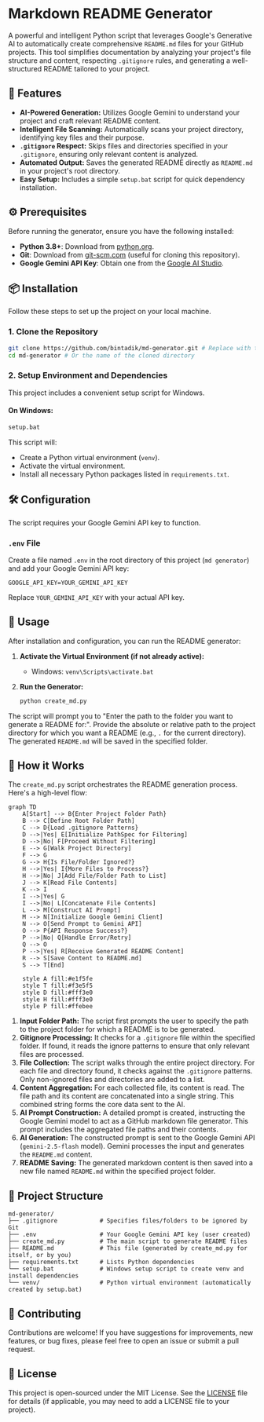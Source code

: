# Markdown README Generator

A powerful and intelligent Python script that leverages Google's Generative AI to automatically create comprehensive `README.md` files for your GitHub projects. This tool simplifies documentation by analyzing your project's file structure and content, respecting `.gitignore` rules, and generating a well-structured README tailored to your project.

## 🚀 Features

*   **AI-Powered Generation:** Utilizes Google Gemini to understand your project and craft relevant README content.
*   **Intelligent File Scanning:** Automatically scans your project directory, identifying key files and their purpose.
*   **`.gitignore` Respect:** Skips files and directories specified in your `.gitignore`, ensuring only relevant content is analyzed.
*   **Automated Output:** Saves the generated README directly as `README.md` in your project's root directory.
*   **Easy Setup:** Includes a simple `setup.bat` script for quick dependency installation.

## ⚙️ Prerequisites

Before running the generator, ensure you have the following installed:

*   **Python 3.8+**: Download from [python.org](https://www.python.org/downloads/).
*   **Git**: Download from [git-scm.com](https://git-scm.com/downloads) (useful for cloning this repository).
*   **Google Gemini API Key**: Obtain one from the [Google AI Studio](https://makersuite.google.com/app/apikey).

## 📦 Installation

Follow these steps to set up the project on your local machine.

### 1. Clone the Repository

```bash
git clone https://github.com/bintadik/md-generator.git # Replace with the actual URL if this project is hosted
cd md-generator # Or the name of the cloned directory
```

### 2. Setup Environment and Dependencies

This project includes a convenient setup script for Windows.

#### On Windows:

```bash
setup.bat
```

This script will:
*   Create a Python virtual environment (`venv`).
*   Activate the virtual environment.
*   Install all necessary Python packages listed in `requirements.txt`.

## 🛠️ Configuration

The script requires your Google Gemini API key to function.

### `.env` File

Create a file named `.env` in the root directory of this project (`md generator`) and add your Google Gemini API key:

```
GOOGLE_API_KEY=YOUR_GEMINI_API_KEY
```
Replace `YOUR_GEMINI_API_KEY` with your actual API key.

## 🚀 Usage

After installation and configuration, you can run the README generator:

1.  **Activate the Virtual Environment (if not already active):**
    *   Windows: `venv\Scripts\activate.bat`

2.  **Run the Generator:**

    ```bash
    python create_md.py
    ```

The script will prompt you to "Enter the path to the folder you want to generate a README for:". Provide the absolute or relative path to the project directory for which you want a README (e.g., `.` for the current directory). The generated `README.md` will be saved in the specified folder.

## 🌊 How it Works

The `create_md.py` script orchestrates the README generation process. Here's a high-level flow:

```mermaid
graph TD
    A[Start] --> B{Enter Project Folder Path}
    B --> C[Define Root Folder Path]
    C --> D{Load .gitignore Patterns}
    D -->|Yes| E[Initialize PathSpec for Filtering]
    D -->|No| F[Proceed Without Filtering]
    E --> G[Walk Project Directory]
    F --> G
    G --> H{Is File/Folder Ignored?}
    H -->|Yes| I{More Files to Process?}
    H -->|No| J[Add File/Folder Path to List]
    J --> K[Read File Contents]
    K --> I
    I -->|Yes| G
    I -->|No| L[Concatenate File Contents]
    L --> M[Construct AI Prompt]
    M --> N[Initialize Google Gemini Client]
    N --> O[Send Prompt to Gemini API]
    O --> P{API Response Success?}
    P -->|No| Q[Handle Error/Retry]
    Q --> O
    P -->|Yes| R[Receive Generated README Content]
    R --> S[Save Content to README.md]
    S --> T[End]
    
    style A fill:#e1f5fe
    style T fill:#f3e5f5
    style D fill:#fff3e0
    style H fill:#fff3e0
    style P fill:#ffebee
```

1.  **Input Folder Path:** The script first prompts the user to specify the path to the project folder for which a README is to be generated.
2.  **Gitignore Processing:** It checks for a `.gitignore` file within the specified folder. If found, it reads the ignore patterns to ensure that only relevant files are processed.
3.  **File Collection:** The script walks through the entire project directory. For each file and directory found, it checks against the `.gitignore` patterns. Only non-ignored files and directories are added to a list.
4.  **Content Aggregation:** For each collected file, its content is read. The file path and its content are concatenated into a single string. This combined string forms the core data sent to the AI.
5.  **AI Prompt Construction:** A detailed prompt is created, instructing the Google Gemini model to act as a GitHub markdown file generator. This prompt includes the aggregated file paths and their contents.
6.  **AI Generation:** The constructed prompt is sent to the Google Gemini API (`gemini-2.5-flash` model). Gemini processes the input and generates the `README.md` content.
7.  **README Saving:** The generated markdown content is then saved into a new file named `README.md` within the specified project folder.

## 📂 Project Structure

```
md-generator/
├── .gitignore            # Specifies files/folders to be ignored by Git
├── .env                  # Your Google Gemini API key (user created)
├── create_md.py          # The main script to generate README files
├── README.md             # This file (generated by create_md.py for itself, or by you)
├── requirements.txt      # Lists Python dependencies
└── setup.bat             # Windows setup script to create venv and install dependencies
└── venv/                 # Python virtual environment (automatically created by setup.bat)
```

## 🤝 Contributing

Contributions are welcome! If you have suggestions for improvements, new features, or bug fixes, please feel free to open an issue or submit a pull request.

## 📄 License

This project is open-sourced under the MIT License. See the [LICENSE](LICENSE) file for details (if applicable, you may need to add a LICENSE file to your project).
